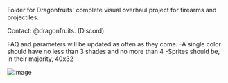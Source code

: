 Folder for Dragonfruits' complete visual overhaul project for firearms and projectiles.

Contact: @dragonfruits. (Discord)

FAQ and parameters will be updated as often as they come.
-A single color should have no less than 3 shades and no more than 4
-Sprites should be, in their majority, 40x32

![image](https://github.com/user-attachments/assets/d947c380-c6ba-4cac-8bb0-f9fffe245b39)
